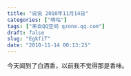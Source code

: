 ```yaml
---
title: "说说 2010年11月14日"
categories: ["嘀咕"]
tags: ["来自QQ空间 qzone.qq.com"]
draft: false
slug: "EgkfiT"
date: "2010-11-14 00:13:25"
---
```


今天闻到了白酒香，以前我不觉得那是香味。
